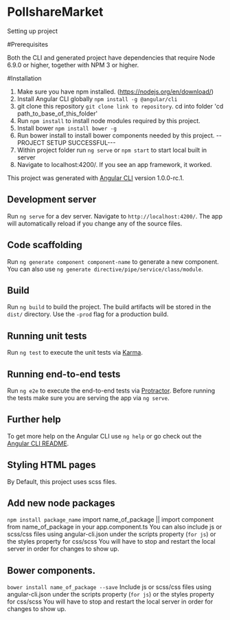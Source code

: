 # PollshareMarket

Setting up project

#Prerequisites

Both the CLI and generated project have dependencies that require Node 6.9.0 or higher, together with NPM 3 or higher.

#Installation
1. Make sure you have npm installed. (https://nodejs.org/en/download/)
2. Install Angular CLI globally `npm install -g @angular/cli`
3. git clone this repository `git clone link to repository`. cd into folder 'cd path_to_base_of_this_folder'
4. Run `npm install` to install node modules required by this project.
5. Install bower `npm install bower -g`
6. Run bower install  to install bower components needed by this project.
--PROJECT SETUP SUCCESSFUL---
7. Within project folder run `ng serve` or `npm start` to start local built in server
8. Navigate to localhost:4200/. If you see an app framework, it worked. 

This project was generated with [Angular CLI](https://github.com/angular/angular-cli) version 1.0.0-rc.1.

## Development server
Run `ng serve` for a dev server. Navigate to `http://localhost:4200/`. The app will automatically reload if you change any of the source files.

## Code scaffolding

Run `ng generate component component-name` to generate a new component. You can also use `ng generate directive/pipe/service/class/module`.

## Build

Run `ng build` to build the project. The build artifacts will be stored in the `dist/` directory. Use the `-prod` flag for a production build.

## Running unit tests

Run `ng test` to execute the unit tests via [Karma](https://karma-runner.github.io).

## Running end-to-end tests

Run `ng e2e` to execute the end-to-end tests via [Protractor](http://www.protractortest.org/).
Before running the tests make sure you are serving the app via `ng serve`.

## Further help

To get more help on the Angular CLI use `ng help` or go check out the [Angular CLI README](https://github.com/angular/angular-cli/blob/master/README.md).

## Styling HTML pages
By Default, this project uses scss files.

## Add new node packages
`npm install package_name`
import name_of_package || import component from name_of_package in your app.component.ts
You can also include js or scss/css files using angular-cli.json under the scripts property (`for js`) or the styles property for css/scss
You will have to stop and restart the local server in order for changes to show up.

## Bower components.
`bower install name_of_package --save`
Include js or scss/css files using angular-cli.json under the scripts property (`for js`) or the styles property for css/scss
You will have to stop and restart the local server in order for changes to show up.

